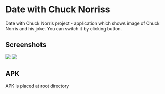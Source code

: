 # Date with Chuck Norriss

Date with Chuck Norris project - application which shows image of Chuck Norris and his joke. You can switch it by clicking button.

## Screenshots
![](https://i.imgur.com/xxLgyWw.png)
![](https://i.imgur.com/Fx6XTHU.png)


## APK
APK is placed at root directory